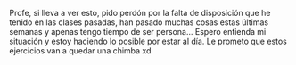 Profe, si lleva a ver esto, pido perdón por la falta de disposición que he tenido en las clases pasadas, han pasado muchas cosas estas últimas semanas y apenas tengo tiempo de ser persona...
Espero entienda mi situación y estoy haciendo lo posible por estar al día.
Le prometo que estos ejercicios van a quedar una chimba xd
